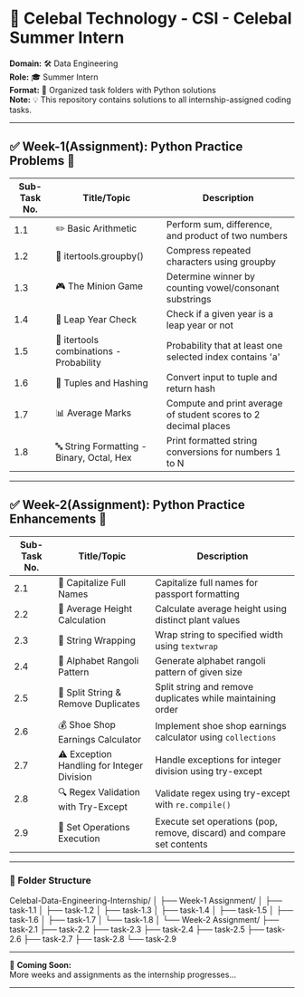 # 🚀 Celebal Technology - CSI - Celebal Summer Intern
**Domain:** 🛠️ Data Engineering  
**Role:** 🎓 Summer Intern  
**Format:** 📂 Organized task folders with Python solutions  
**Note:** 💡 This repository contains solutions to all internship-assigned coding tasks.

---

## ✅ Week-1(Assignment): Python Practice Problems 🐍

| Sub-Task No. | Title/Topic                            | Description                                                                 |
|--------------|-----------------------------------------|-----------------------------------------------------------------------------|
| 1.1          | ✏️ Basic Arithmetic                        | Perform sum, difference, and product of two numbers                        |
| 1.2          | 🔗 itertools.groupby()                     | Compress repeated characters using groupby                                 |
| 1.3          | 🎮 The Minion Game                         | Determine winner by counting vowel/consonant substrings                    |
| 1.4          | 📅 Leap Year Check                         | Check if a given year is a leap year or not                                |
| 1.5          | 🎲 itertools combinations - Probability    | Probability that at least one selected index contains 'a'                  |
| 1.6          | 🧮 Tuples and Hashing                      | Convert input to tuple and return hash                                     |
| 1.7          | 📊 Average Marks                           | Compute and print average of student scores to 2 decimal places            |
| 1.8          | 🔤 String Formatting - Binary, Octal, Hex  | Print formatted string conversions for numbers 1 to N                      |

---

## ✅ Week-2(Assignment): Python Practice Enhancements 🐍

| Sub-Task No. | Title/Topic                                      | Description                                                                       |
|--------------|--------------------------------------------------|-----------------------------------------------------------------------------------|
| 2.1          | 📝 Capitalize Full Names                         | Capitalize full names for passport formatting                                    |
| 2.2          | 📏 Average Height Calculation                    | Calculate average height using distinct plant values                             |
| 2.3          | 📜 String Wrapping                               | Wrap string to specified width using `textwrap`                                  |
| 2.4          | 🎨 Alphabet Rangoli Pattern                      | Generate alphabet rangoli pattern of given size                                  |
| 2.5          | 🔀 Split String & Remove Duplicates              | Split string and remove duplicates while maintaining order                       |
| 2.6          | 💰 Shoe Shop Earnings Calculator                 | Implement shoe shop earnings calculator using `collections`                      |
| 2.7          | ⚠️ Exception Handling for Integer Division       | Handle exceptions for integer division using try-except                          |
| 2.8          | 🔍 Regex Validation with Try-Except              | Validate regex using try-except with `re.compile()`                              |
| 2.9          | 🔄 Set Operations Execution                      | Execute set operations (pop, remove, discard) and compare set contents           |

---

### 📁 Folder Structure

Celebal-Data-Engineering-Internship/
│
├── Week-1 Assignment/
│ ├── task-1.1
│ ├── task-1.2
│ ├── task-1.3
│ ├── task-1.4
│ ├── task-1.5
│ ├── task-1.6
│ ├── task-1.7
│ └── task-1.8
│
└── Week-2 Assignment/
    ├── task-2.1
    ├── task-2.2
    ├── task-2.3
    ├── task-2.4
    ├── task-2.5
    ├── task-2.6
    ├── task-2.7
    ├── task-2.8
    └── task-2.9

---

👀 **Coming Soon:**  
More weeks and assignments as the internship progresses...

---
